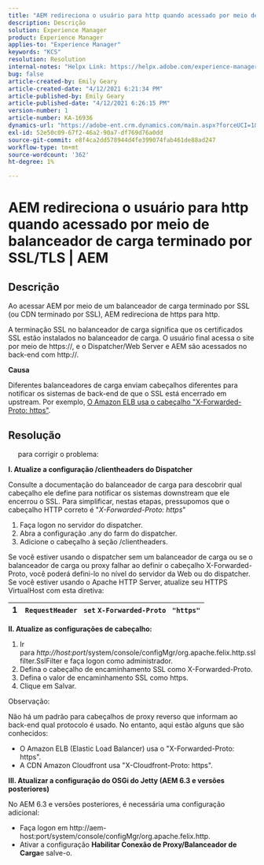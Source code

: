 ```yaml
---
title: "AEM redireciona o usuário para http quando acessado por meio de balanceador de carga terminado SSL/TLS | AEM"
description: Descrição
solution: Experience Manager
product: Experience Manager
applies-to: "Experience Manager"
keywords: "KCS"
resolution: Resolution
internal-notes: "Helpx Link: https://helpx.adobe.com/experience-manager/kb/AEM-redirecting-back-to-http-on-accessed-via-SSL-terminated-Load-Balancer.html"
bug: false
article-created-by: Emily Geary
article-created-date: "4/12/2021 6:21:34 PM"
article-published-by: Emily Geary
article-published-date: "4/12/2021 6:26:15 PM"
version-number: 1
article-number: KA-16936
dynamics-url: "https://adobe-ent.crm.dynamics.com/main.aspx?forceUCI=1&pagetype=entityrecord&etn=knowledgearticle&id=684ec8e8-bb9b-eb11-b1ac-000d3a3680d8"
exl-id: 52e50c09-67f2-46a2-90a7-df769d76a0dd
source-git-commit: e8f4ca2dd578944d4fe399074fab461de88ad247
workflow-type: tm+mt
source-wordcount: '362'
ht-degree: 1%

---
```


# AEM redireciona o usuário para http quando acessado por meio de balanceador de carga terminado por SSL/TLS | AEM

## Descrição


Ao acessar AEM por meio de um balanceador de carga terminado por SSL (ou CDN terminado por SSL), AEM redireciona de https para http.

A terminação SSL no balanceador de carga significa que os certificados SSL estão instalados no balanceador de carga. O usuário final acessa o site por meio de https://, e o Dispatcher/Web Server e AEM são acessados no back-end com http://.



<b>Causa</b>

Diferentes balanceadores de carga enviam cabeçalhos diferentes para notificar os sistemas de back-end de que o SSL está encerrado em upstream. Por exemplo, [O Amazon ELB usa o cabeçalho &quot;X-Forwarded-Proto: https&quot;](https://docs.aws.amazon.com/elasticloadbalancing/latest/classic/x-forwarded-headers.html#x-forwarded-proto).


## Resolução


&#x200B; &#x200B; &#x200B; &#x200B; &#x200B; para corrigir o problema:

<b>I. Atualize a configuração /clientheaders do Dispatcher</b>

Consulte a documentação do balanceador de carga para descobrir qual cabeçalho ele define para notificar os sistemas downstream que ele encerrou o SSL. Para simplificar, nestas etapas, pressupomos que o cabeçalho HTTP correto é &quot;*X-Forwarded-Proto: https*&quot;

1. Faça logon no servidor do dispatcher.
2. Abra a configuração .any do farm do dispatcher.
3. Adicione o cabeçalho à seção /clientheaders.


Se você estiver usando o dispatcher sem um balanceador de carga ou se o balanceador de carga ou proxy falhar ao definir o cabeçalho X-Forwarded-Proto, você poderá defini-lo no nível do servidor da Web ou do dispatcher. Se você estiver usando o Apache HTTP Server, atualize seu HTTPS VirtualHost com esta diretiva:


| 1 | `RequestHeader ` `set` `X-Forwarded-Proto ` `"https"` |
| --- | --- |


<b>II. Atualize as configurações de cabeçalho:</b>

1. Ir para *http://host:port*/system/console/configMgr/org.apache.felix.http.sslfilter.SslFilter e faça logon como administrador.
2. Defina o cabeçalho de encaminhamento SSL como X-Forwarded-Proto.
3. Defina o valor de encaminhamento SSL como https.
4. Clique em Salvar.


Observação:

Não há um padrão para cabeçalhos de proxy reverso que informam ao back-end qual protocolo é usado. No entanto, aqui estão alguns que são conhecidos:

- O Amazon ELB (Elastic Load Balancer) usa o &quot;X-Forwarded-Proto: https&quot;.
- A CDN Amazon Cloudfront usa &quot;X-Cloudfront-Proto: https&quot;.


<b>III. Atualizar a configuração do OSGi do Jetty (AEM 6.3 e versões posteriores)</b>

No AEM 6.3 e versões posteriores, é necessária uma configuração adicional:

- Faça logon em http://aem-host:port/system/console/configMgr/org.apache.felix.http.
- Ativar a configuração <b>Habilitar Conexão de Proxy/Balanceador de Carga</b>e salve-o.
